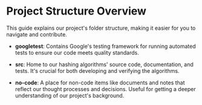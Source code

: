 # Project Structure Overview

This guide explains our project's folder structure, making it easier for you to navigate and contribute.

- **googletest**: Contains Google's testing framework for running automated tests to ensure our code meets quality standards.

- **src**: Home to our hashing algorithms' source code, documentation, and tests. It's crucial for both developing and verifying the algorithms.

- **no-code**: A place for non-code items like documents and notes that reflect our thought processes and decisions. Useful for getting a deeper understanding of our project's background.
